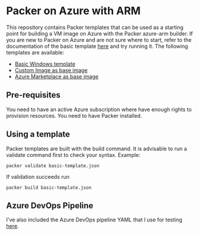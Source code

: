 # Packer on Azure with ARM
This repository contains Packer templates that can be used as a starting point for building a VM image on Azure with the Packer azure-arm builder.
If you are new to Packer on Azure and are not sure where to start, refer to the documentation of the basic template [here](windows-server/README.md) and try running it.
The following templates are available:
- [Basic Windows template](basic-template/)
- [Custom Image as base image](image-template/)
- [Azure Marketplace as base image](azure-marketplace/)

## Pre-requisites
You need to have an active Azure subscription where have enough rights to provision resources.
You need to have Packer installed.

## Using a template
Packer templates are built with the build command. It is advisable to run a validate command first to check your syntax.
Example:
``` shell
packer validate basic-template.json
```
If validation succeeds run
``` shell
packer build basic-template.json
```
## Azure DevOps Pipeline
I've also included the Azure DevOps pipeline YAML that I use for testing [here](azdo-pipelines/windows-packer-pipeline.yml).
